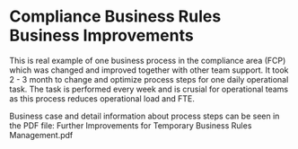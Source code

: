 # Compliance Business Rules Business Improvements
This is real example of one business process in the compliance area (FCP) which was changed and improved together with other team support. It took 2 - 3 month to change and optimize process steps for one daily operational task. The task is performed every week and is crusial for operational teams as this process reduces operational load and FTE.

Business case and detail information about process steps can be seen in the PDF file: Further Improvements for Temporary Business Rules Management.pdf 
